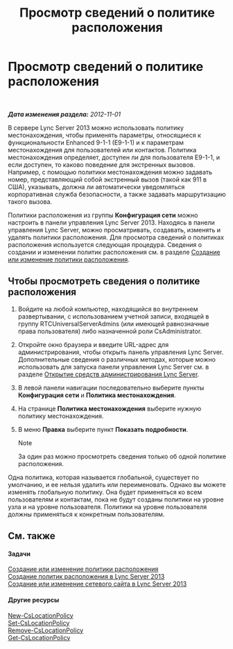 ﻿---
title: Просмотр сведений о политике расположения
TOCTitle: Просмотр сведений о политике расположения
ms:assetid: 14e41bcb-ea0a-49c2-99b3-1f61fc34416d
ms:mtpsurl: https://technet.microsoft.com/ru-ru/library/Gg520954(v=OCS.15)
ms:contentKeyID: 49309034
ms.date: 05/19/2016
mtps_version: v=OCS.15
ms.translationtype: HT
---

# Просмотр сведений о политике расположения

 

_**Дата изменения раздела:** 2012-11-01_

В сервере Lync Server 2013 можно использовать политику местонахождения, чтобы применять параметры, относящиеся к функциональности Enhanced 9-1-1 (E9-1-1) и к параметрам местонахождения для пользователей или контактов. Политика местонахождения определяет, доступен ли для пользователя E9-1-1, и если доступен, то каково поведение для экстренных вызовов. Например, с помощью политики местонахождения можно задавать номер, представляющий собой экстренный вызов (такой как 911 в США), указывать, должна ли автоматически уведомляться корпоративная служба безопасности, а также задавать маршрутизацию такого вызова.

Политики расположения из группы **Конфигурация сети** можно настроить в панели управления Lync Server 2013. Находясь в панели управления Lync Server, можно просматривать, создавать, изменять и удалять политики расположения. Для просмотра сведений о политиках расположения используется следующая процедура. Сведения о создании и изменении политик расположения см. в разделе [Создание или изменение политики расположения](lync-server-2013-creating-or-modifying-a-location-policy.md).

## Чтобы просмотреть сведения о политике расположения

1.  Войдите на любой компьютер, находящийся во внутреннем развертывании, с использованием учетной записи, входящей в группу RTCUniversalServerAdmins (или имеющей равнозначные права пользователя) либо назначенной роли CsAdministrator.

2.  Откройте окно браузера и введите URL-адрес для администрирования, чтобы открыть панель управления Lync Server. Дополнительные сведения о различных методах, которые можно использовать для запуска панели управления Lync Server см. в разделе [Открытие средств администрирования Lync Server](lync-server-2013-open-lync-server-administrative-tools.md).

3.  В левой панели навигации последовательно выберите пункты **Конфигурация сети** и **Политика местонахождения**.

4.  На странице **Политика местонахождения** выберите нужную политику местонахождения.

5.  В меню **Правка** выберите пункт **Показать подробности**.
    
    > [!note]  
    > За один раз можно просмотреть сведения только об одной политике расположения.

Одна политика, которая называется глобальной, существует по умолчанию, и ее нельзя удалить или переименовать. Однако вы можете изменять глобальную политику. Она будет применяться ко всем пользователям и контактам, пока не будут созданы политики на уровне узла и на уровне пользователя. Политики на уровне пользователя должны применяться к конкретным пользователям.

## См. также

#### Задачи

[Создание или изменение политики расположения](lync-server-2013-creating-or-modifying-a-location-policy.md)  
[Создание политик расположения в Lync Server 2013](lync-server-2013-create-location-policies.md)  
[Создание или изменение сетевого сайта в Lync Server 2013](lync-server-2013-create-or-modify-a-network-site.md)  

#### Другие ресурсы

[New-CsLocationPolicy](https://docs.microsoft.com/en-us/powershell/module/skype/New-CsLocationPolicy)  
[Set-CsLocationPolicy](https://docs.microsoft.com/en-us/powershell/module/skype/Set-CsLocationPolicy)  
[Remove-CsLocationPolicy](https://docs.microsoft.com/en-us/powershell/module/skype/Remove-CsLocationPolicy)  
[Get-CsLocationPolicy](https://docs.microsoft.com/en-us/powershell/module/skype/Get-CsLocationPolicy)

